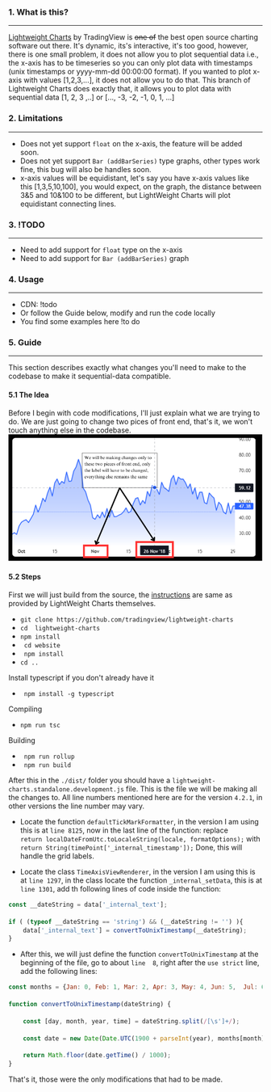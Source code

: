 ### 1. What is this?
------------
[Lightweight Charts](https://www.tradingview.com/lightweight-charts/ "Lightweight Charts") by TradingView is ~~one of~~ the best open source charting software out there. It's dynamic, its's interactive, it's too good, however, there is one small problem, it does not allow you to plot sequential data i.e., the x-axis has to be timeseries so you can only plot data with timestamps (unix timestamps or yyyy-mm-dd 00:00:00 format). If you wanted to plot x-axis with values [1,2,3,...], it does not allow you to do that. 
This branch of Lightweight Charts does exactly that, it allows you to plot data with sequential data [1, 2, 3 ,..] or [..., -3, -2, -1, 0, 1, ...]

### 2. Limitations
------------
- Does not yet support `float` on the x-axis, the feature will be added soon.
- Does not yet support `Bar (addBarSeries)` type graphs, other types work fine, this bug will also be handles soon.
- x-axis values will be equidistant, let's say you have x-axis values like this [1,3,5,10,100],
you would expect, on the graph, the distance between 3&5 and 10&100 to be different, but LightWeight Charts will plot equidistant connecting lines. 

### 3. !TODO
------------
- Need to add support for `float` type on the x-axis
- Need to add support for `Bar (addBarSeries)` graph

### 4. Usage 
------------
- CDN:  !todo
- Or follow the Guide below, modify and run the code locally
- You find some examples here !to do
### 5. Guide 
------------
This section describes exactly what changes you'll need to make to the codebase to make it sequential-data compatible.
#### 5.1 The Idea
Before I begin with code modifications, I'll just explain what we are trying to do. We are just going to change two pices of front end, that's it, we won't touch anything else in the codebase. 
![](images/idea.png)

#### 5.2 Steps 
First we will just build from the source, the [instructions](https://github.com/tradingview/lightweight-charts/blob/master/BUILDING.md "instructions") are same as provided by LightWeight Charts themselves. 
- `git clone https://github.com/tradingview/lightweight-charts`
- `cd  lightweight-charts`
- `npm install `
- ` cd website`
- ` npm install`
- `cd ..`

Install typescript if you don't already have it 
- ` npm install -g typescript`

Compiling 
- `npm run tsc `

Building
- ` npm run rollup`
- ` npm run build`

After this in the `./dist/` folder you should have a `lightweight-charts.standalone.development.js` file. This is the file we will be making all the changes to.
All line numbers mentioned here are for the version `4.2.1`, in other versions the line number may vary.

- Locate the function `defaultTickMarkFormatter`, in the version I am using this is at `line 8125`, now in the last line of the function: 
replace  
`return localDateFromUtc.toLocaleString(locale, formatOptions);`
with 
` return String(timePoint['_internal_timestamp']);`
Done, this will handle the grid labels.

- Locate the class `TimeAxisViewRenderer`, in the version I am using this is at `line 1297`, in the class locate the function `_internal_setData`, this is at `line 1301`, add th following lines of code inside the function:

```javascript
const __dateString = data['_internal_text'];

if ( (typeof __dateString == 'string') && (__dateString != '') ){
	data['_internal_text'] = convertToUnixTimestamp(__dateString);
}
```
- After this, we will just define the function `convertToUnixTimestamp` at the beginning of the file, go to about `line  8`, right after the `use strict` line, add the following lines:

```javascript
const months = {Jan: 0, Feb: 1, Mar: 2, Apr: 3, May: 4, Jun: 5,  Jul: 6, Aug: 7, Sep: 8, Oct: 9, Nov: 10, Dec: 11};
					  
function convertToUnixTimestamp(dateString) {

	const [day, month, year, time] = dateString.split(/[\s']+/);

	const date = new Date(Date.UTC(1900 + parseInt(year), months[month], parseInt(day), ...time.split(':').map(Number)));

	return Math.floor(date.getTime() / 1000);
}
```
That's it, those were the only modifications that had to be made.




